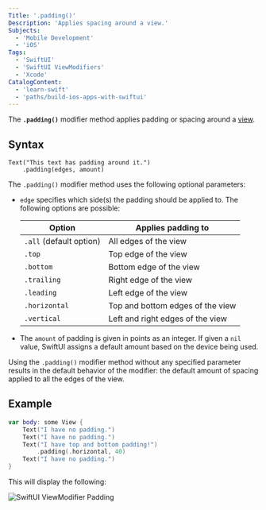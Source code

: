 ```yaml
---
Title: '.padding()'
Description: 'Applies spacing around a view.'
Subjects:
  - 'Mobile Development'
  - 'iOS'
Tags:
  - 'SwiftUI'
  - 'SwiftUI ViewModifiers'
  - 'Xcode'
CatalogContent:
  - 'learn-swift'
  - 'paths/build-ios-apps-with-swiftui'
---
```


The **`.padding()`** modifier method applies padding or spacing around a [view](https://www.codecademy.com/resources/docs/swiftui/views).

## Syntax

```pseudo
Text("This text has padding around it.")
    .padding(edges, amount)
```

The `.padding()` modifier method uses the following optional parameters:

- `edge` specifies which side(s) the padding should be applied to. The following options are possible:

  | Option                  | Applies padding to               |
  | ----------------------- | -------------------------------- |
  | `.all` (default option) | All edges of the view            |
  | `.top`                  | Top edge of the view             |
  | `.bottom`               | Bottom edge of the view          |
  | `.trailing`             | Right edge of the view           |
  | `.leading`              | Left edge of the view            |
  | `.horizontal`           | Top and bottom edges of the view |
  | `.vertical`             | Left and right edges of the view |

- The `amount` of padding is given in points as an integer. If given a `nil` value, SwiftUI assigns a default amount based on the device being used.

Using the `.padding()` modifier method without any specified parameter results in the default behavior of the modifier: the default amount of spacing applied to all the edges of the view.

## Example

```swift
var body: some View {
    Text("I have no padding.")
    Text("I have no padding.")
    Text("I have top and bottom padding!")
        .padding(.horizontal, 40)
    Text("I have no padding.")
}
```

This will display the following:

![SwiftUI ViewModifier Padding](https://raw.githubusercontent.com/Codecademy/docs/main/media/swiftui-padding.png)
